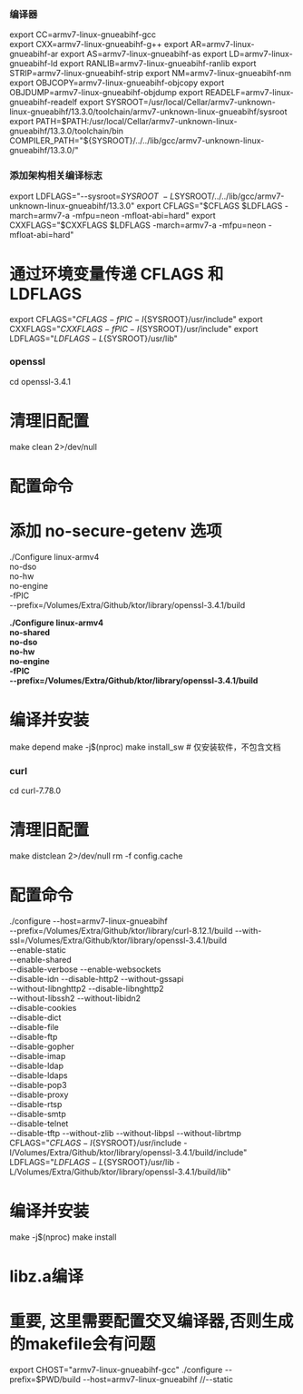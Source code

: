 ### 编译器
export CC=armv7-linux-gnueabihf-gcc     
export CXX=armv7-linux-gnueabihf-g++
export AR=armv7-linux-gnueabihf-ar
export AS=armv7-linux-gnueabihf-as
export LD=armv7-linux-gnueabihf-ld
export RANLIB=armv7-linux-gnueabihf-ranlib
export STRIP=armv7-linux-gnueabihf-strip
export NM=armv7-linux-gnueabihf-nm
export OBJCOPY=armv7-linux-gnueabihf-objcopy
export OBJDUMP=armv7-linux-gnueabihf-objdump
export READELF=armv7-linux-gnueabihf-readelf
export SYSROOT=/usr/local/Cellar/armv7-unknown-linux-gnueabihf/13.3.0/toolchain/armv7-unknown-linux-gnueabihf/sysroot
export PATH=$PATH:/usr/local/Cellar/armv7-unknown-linux-gnueabihf/13.3.0/toolchain/bin
COMPILER_PATH="${SYSROOT}/../../lib/gcc/armv7-unknown-linux-gnueabihf/13.3.0/"


[//]: # (export CC="clang --target=armv7-linux-gnueabihf --sysroot=$SYSROOT -L${COMPILER_PATH} --gcc-toolchain=${SYSROOT}/../../bin")
[//]: # (export CXX="clang++ --target=armv7-linux-gnueabihf --sysroot=$SYSROOT -L${COMPILER_PATH} --gcc-toolchain=${SYSROOT}/../../bin")


[//]: # (export CC="armv7-linux-gnueabihf-gcc --target=armv7-linux-gnueabihf --sysroot=$SYSROOT -L${COMPILER_PATH} --gcc-toolchain=${SYSROOT}/../../bin")
[//]: # (export CXX="armv7-linux-gnueabihf-g++ --target=armv7-linux-gnueabihf --sysroot=$SYSROOT -L${COMPILER_PATH} --gcc-toolchain=${SYSROOT}/../../bin")


### 添加架构相关编译标志


export LDFLAGS="--sysroot=$SYSROOT \
  -L$SYSROOT/../../lib/gcc/armv7-unknown-linux-gnueabihf/13.3.0"
export CFLAGS="$CFLAGS $LDFLAGS  -march=armv7-a -mfpu=neon -mfloat-abi=hard"
export CXXFLAGS="$CXXFLAGS $LDFLAGS  -march=armv7-a -mfpu=neon -mfloat-abi=hard"

# 通过环境变量传递 CFLAGS 和 LDFLAGS
export CFLAGS="${CFLAGS} -fPIC -I${SYSROOT}/usr/include"
export CXXFLAGS="${CXXFLAGS} -fPIC -I${SYSROOT}/usr/include"
export LDFLAGS="${LDFLAGS} -L${SYSROOT}/usr/lib"

### openssl
cd openssl-3.4.1

# 清理旧配置
make clean 2>/dev/null

# 配置命令
# 添加 no-secure-getenv 选项

./Configure linux-armv4 \
no-dso \
no-hw \
no-engine \
-fPIC \
--prefix=/Volumes/Extra/Github/ktor/library/openssl-3.4.1/build



**./Configure linux-armv4 \
no-shared \
no-dso \
no-hw \
no-engine \
-fPIC \
--prefix=/Volumes/Extra/Github/ktor/library/openssl-3.4.1/build**


# 编译并安装
make depend
make -j$(nproc)
make install_sw        # 仅安装软件，不包含文档


### curl
cd curl-7.78.0

# 清理旧配置
make distclean 2>/dev/null
rm -f config.cache

# 配置命令
./configure --host=armv7-linux-gnueabihf \
--prefix=/Volumes/Extra/Github/ktor/library/curl-8.12.1/build --with-ssl=/Volumes/Extra/Github/ktor/library/openssl-3.4.1/build \
--enable-static \
--enable-shared \
--disable-verbose  --enable-websockets \
--disable-idn --disable-http2 --without-gssapi \
--without-libnghttp2 --disable-libnghttp2 \
--without-libssh2 --without-libidn2 \
--disable-cookies \
--disable-dict \
--disable-file \
--disable-ftp \
--disable-gopher \
--disable-imap \
--disable-ldap \
--disable-ldaps \
--disable-pop3 \
--disable-proxy \
--disable-rtsp \
--disable-smtp \
--disable-telnet \
--disable-tftp  --without-zlib --without-libpsl --without-librtmp \
CFLAGS="${CFLAGS} -I${SYSROOT}/usr/include -I/Volumes/Extra/Github/ktor/library/openssl-3.4.1/build/include" \
LDFLAGS="${LDFLAGS} -L${SYSROOT}/usr/lib -L/Volumes/Extra/Github/ktor/library/openssl-3.4.1/build/lib"

# 编译并安装
make -j$(nproc)
make install


# libz.a编译
# 重要, 这里需要配置交叉编译器,否则生成的makefile会有问题
export CHOST="armv7-linux-gnueabihf-gcc" 
./configure --prefix=$PWD/build  --host=armv7-linux-gnueabihf  //--static


